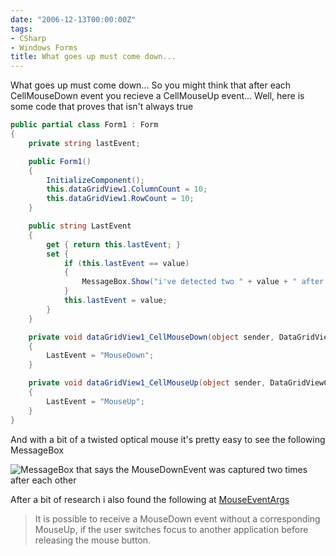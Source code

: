 ```yaml
---
date: "2006-12-13T00:00:00Z"
tags:
- CSharp
- Windows Forms
title: What goes up must come down...
---
```

What goes up must come down... So you might think that after each CellMouseDown event you recieve a CellMouseUp event... Well, here is some code that proves that isn't always true

```csharp
public partial class Form1 : Form
{
	private string lastEvent;

	public Form1()
	{
		InitializeComponent();
		this.dataGridView1.ColumnCount = 10;
		this.dataGridView1.RowCount = 10;
	}

	public string LastEvent
	{
		get { return this.lastEvent; }
		set {
			if (this.lastEvent == value)
			{
				MessageBox.Show("i've detected two " + value + " after each other");
			}
			this.lastEvent = value;
		}
	}

	private void dataGridView1_CellMouseDown(object sender, DataGridViewCellMouseEventArgs e)
	{
		LastEvent = "MouseDown";
	}

	private void dataGridView1_CellMouseUp(object sender, DataGridViewCellMouseEventArgs e)
	{
		LastEvent = "MouseUp";
	}
}
```

And with a bit of a twisted optical mouse it's pretty easy to see the following MessageBox

![MessageBox that says the MouseDownEvent was captured two times after each other](http://www.timvw.be/wp-content/images/mousedown.jpg)

After a bit of research i also found the following at [MouseEventArgs](http://msdn2.microsoft.com/en-us/library/system.windows.forms.mouseeventargs.aspx)

> <div>
>   It is possible to receive a MouseDown event without a corresponding MouseUp, if the user switches focus to another application before releasing the mouse button.
> </div>
